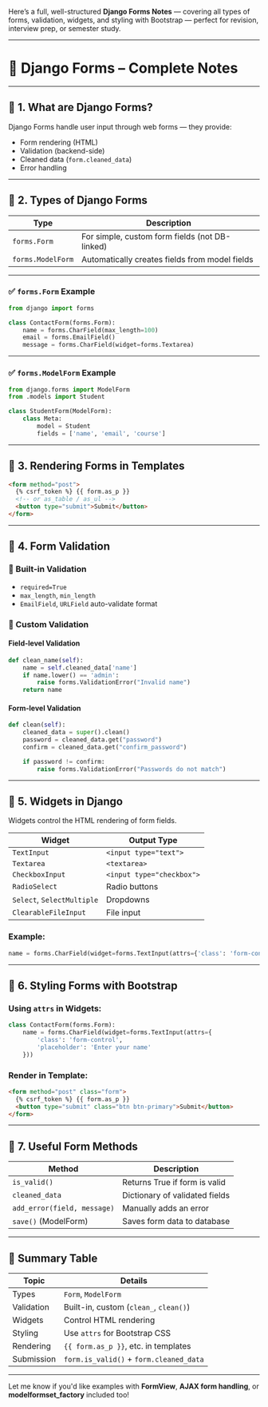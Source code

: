 Here’s a full, well-structured **Django Forms Notes** — covering all types of forms, validation, widgets, and styling with Bootstrap — perfect for revision, interview prep, or semester study.

---

# 📘 Django Forms – Complete Notes

---

## 🔶 1. What are Django Forms?

Django Forms handle user input through web forms — they provide:

- Form rendering (HTML)
- Validation (backend-side)
- Cleaned data (`form.cleaned_data`)
- Error handling

---

## 🔸 2. Types of Django Forms

| Type              | Description                                    |
| ----------------- | ---------------------------------------------- |
| `forms.Form`      | For simple, custom form fields (not DB-linked) |
| `forms.ModelForm` | Automatically creates fields from model fields |

---

### ✅ `forms.Form` Example

```python
from django import forms

class ContactForm(forms.Form):
    name = forms.CharField(max_length=100)
    email = forms.EmailField()
    message = forms.CharField(widget=forms.Textarea)
```

---

### ✅ `forms.ModelForm` Example

```python
from django.forms import ModelForm
from .models import Student

class StudentForm(ModelForm):
    class Meta:
        model = Student
        fields = ['name', 'email', 'course']
```

---

## 🔹 3. Rendering Forms in Templates

```html
<form method="post">
  {% csrf_token %} {{ form.as_p }}
  <!-- or as_table / as_ul -->
  <button type="submit">Submit</button>
</form>
```

---

## 🔸 4. Form Validation

### 🔹 Built-in Validation

- `required=True`
- `max_length`, `min_length`
- `EmailField`, `URLField` auto-validate format

### 🔹 Custom Validation

#### Field-level Validation

```python
def clean_name(self):
    name = self.cleaned_data['name']
    if name.lower() == 'admin':
        raise forms.ValidationError("Invalid name")
    return name
```

#### Form-level Validation

```python
def clean(self):
    cleaned_data = super().clean()
    password = cleaned_data.get("password")
    confirm = cleaned_data.get("confirm_password")

    if password != confirm:
        raise forms.ValidationError("Passwords do not match")
```

---

## 🔸 5. Widgets in Django

Widgets control the HTML rendering of form fields.

| Widget                     | Output Type               |
| -------------------------- | ------------------------- |
| `TextInput`                | `<input type="text">`     |
| `Textarea`                 | `<textarea>`              |
| `CheckboxInput`            | `<input type="checkbox">` |
| `RadioSelect`              | Radio buttons             |
| `Select`, `SelectMultiple` | Dropdowns                 |
| `ClearableFileInput`       | File input                |

### Example:

```python
name = forms.CharField(widget=forms.TextInput(attrs={'class': 'form-control', 'placeholder': 'Your Name'}))
```

---

## 🔸 6. Styling Forms with Bootstrap

### Using `attrs` in Widgets:

```python
class ContactForm(forms.Form):
    name = forms.CharField(widget=forms.TextInput(attrs={
        'class': 'form-control',
        'placeholder': 'Enter your name'
    }))
```

### Render in Template:

```html
<form method="post" class="form">
  {% csrf_token %} {{ form.as_p }}
  <button type="submit" class="btn btn-primary">Submit</button>
</form>
```

---

## 🔸 7. Useful Form Methods

| Method                      | Description                    |
| --------------------------- | ------------------------------ |
| `is_valid()`                | Returns True if form is valid  |
| `cleaned_data`              | Dictionary of validated fields |
| `add_error(field, message)` | Manually adds an error         |
| `save()` (ModelForm)        | Saves form data to database    |

---

## 🧠 Summary Table

| Topic      | Details                                 |
| ---------- | --------------------------------------- |
| Types      | `Form`, `ModelForm`                     |
| Validation | Built-in, custom (`clean_`, `clean()`)  |
| Widgets    | Control HTML rendering                  |
| Styling    | Use `attrs` for Bootstrap CSS           |
| Rendering  | `{{ form.as_p }}`, etc. in templates    |
| Submission | `form.is_valid()` + `form.cleaned_data` |

---

Let me know if you'd like examples with **FormView**, **AJAX form handling**, or **modelformset_factory** included too!
